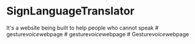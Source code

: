 # SignLanguageTranslator
It's a website being built to help people who cannot speak
#   g e s t u r e _ v o i c e _ w e b p a g e  
 #   g e s t u r e _ v o i c e _ w e b p a g e  
 #   G e s t u r e _ v o i c e _ w e b p a g e  
 